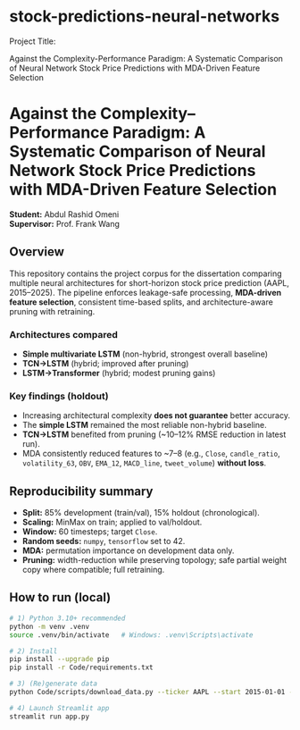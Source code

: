 # stock-predictions-neural-networks


Project Title:

Against the Complexity-Performance Paradigm: A Systematic Comparison of Neural Network Stock Price Predictions with MDA-Driven Feature Selection

# Against the Complexity–Performance Paradigm: A Systematic Comparison of Neural Network Stock Price Predictions with MDA-Driven Feature Selection

**Student:** Abdul Rashid Omeni  
**Supervisor:** Prof. Frank Wang

## Overview
This repository contains the project corpus for the dissertation comparing multiple neural architectures for short-horizon stock price prediction (AAPL, 2015–2025). The pipeline enforces leakage-safe processing, **MDA-driven feature selection**, consistent time-based splits, and architecture-aware pruning with retraining.

### Architectures compared
- **Simple multivariate LSTM** (non-hybrid, strongest overall baseline)
- **TCN→LSTM** (hybrid; improved after pruning)
- **LSTM→Transformer** (hybrid; modest pruning gains)

### Key findings (holdout)
- Increasing architectural complexity **does not guarantee** better accuracy.
- The **simple LSTM** remained the most reliable non-hybrid baseline.
- **TCN→LSTM** benefited from pruning (~10–12% RMSE reduction in latest run).
- MDA consistently reduced features to ~7–8 (e.g., `Close`, `candle_ratio`, `volatility_63`, `OBV`, `EMA_12`, `MACD_line`, `tweet_volume`) **without loss**.

## Reproducibility summary
- **Split:** 85% development (train/val), 15% holdout (chronological).
- **Scaling:** MinMax on train; applied to val/holdout.
- **Window:** 60 timesteps; target `Close`.
- **Random seeds:** `numpy`, `tensorflow` set to 42.
- **MDA:** permutation importance on development data only.
- **Pruning:** width-reduction while preserving topology; safe partial weight copy where compatible; full retraining.

## How to run (local)
```bash
# 1) Python 3.10+ recommended
python -m venv .venv
source .venv/bin/activate   # Windows: .venv\Scripts\activate

# 2) Install
pip install --upgrade pip
pip install -r Code/requirements.txt

# 3) (Re)generate data
python Code/scripts/download_data.py --ticker AAPL --start 2015-01-01 --end 2025-05-30

# 4) Launch Streamlit app
streamlit run app.py
